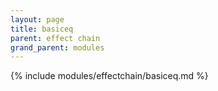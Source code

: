 ```yaml
---
layout: page
title: basiceq
parent: effect chain
grand_parent: modules
---
```


{% include modules/effectchain/basiceq.md %}
